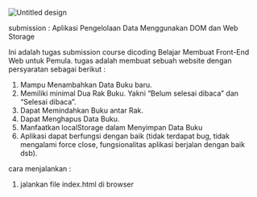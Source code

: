 ![Untitled design](https://res.cloudinary.com/kondanganyuk-com/image/upload/v1703732358/submission_dicoding_membuat_web_ghpaom.png)

submission : Aplikasi Pengelolaan Data Menggunakan DOM dan Web Storage

Ini adalah tugas submission course dicoding Belajar Membuat Front-End Web untuk Pemula. tugas adalah membuat sebuah website dengan persyaratan sebagai berikut :

1. Mampu Menambahkan Data Buku baru.
2. Memiliki minimal Dua Rak Buku. Yakni “Belum selesai dibaca” dan “Selesai dibaca”.
3. Dapat Memindahkan Buku antar Rak.
4. Dapat Menghapus Data Buku.
5. Manfaatkan localStorage dalam Menyimpan Data Buku
6. Aplikasi dapat berfungsi dengan baik (tidak terdapat bug, tidak mengalami force close, fungsionalitas aplikasi berjalan dengan baik dsb).

cara menjalankan :
1. jalankan file index.html di browser
